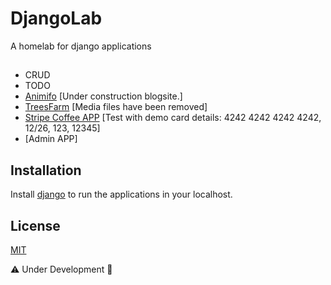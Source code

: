 # DjangoLab
A homelab for django applications

## 
* CRUD
* TODO
* [Animifo](https://animifo.herokuapp.com/) [Under construction blogsite.]
* [TreesFarm](https://treesfarm.herokuapp.com/) [Media files have been removed]
* [Stripe Coffee APP](https://cofe-code.herokuapp.com/) [Test with demo card details: 4242 4242 4242 4242, 12/26, 123, 12345]
* [Admin APP] 


## Installation
Install [django](https://www.djangoproject.com/start/) to run the applications in your localhost. 

## License
[MIT](https://choosealicense.com/licenses/mit/)

⚠️ Under Development 🚧
